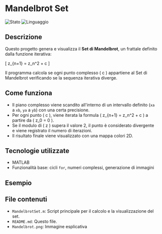 # Mandelbrot Set

![Stato](https://img.shields.io/badge/Stato-complete-orange)
![Linguaggio](https://img.shields.io/badge/Linguaggio-MATLAB-blue)

## Descrizione

Questo progetto genera e visualizza il **Set di Mandelbrot**, un frattale definito dalla funzione iterativa:

\[
z_{n+1} = z_n^2 + c
\]

Il programma calcola se ogni punto complesso \( c \) appartiene al Set di Mandelbrot verificando se la sequenza iterativa diverge.

## Come funziona

- Il piano complesso viene scandito all'interno di un intervallo definito (`xa` a `xb`, `ya` a `yb`) con una certa precisione.
- Per ogni punto \( c \), viene iterata la formula \( z_{n+1} = z_n^2 + c \) a partire da \( z_0 = 0 \).
- Se il modulo di \( z \) supera il valore 2, il punto è considerato divergente e viene registrato il numero di iterazioni.
- Il risultato finale viene visualizzato con una mappa colori 2D.

## Tecnologie utilizzate

- MATLAB
- Funzionalità base: cicli `for`, numeri complessi, generazione di immagini

## Esempio

## File contenuti

- `MandelbrotSet.m`: Script principale per il calcolo e la visualizzazione del set.
- `README.md`: Questo file.
- `Mandelbrot.png`: Immagine esplicativa

